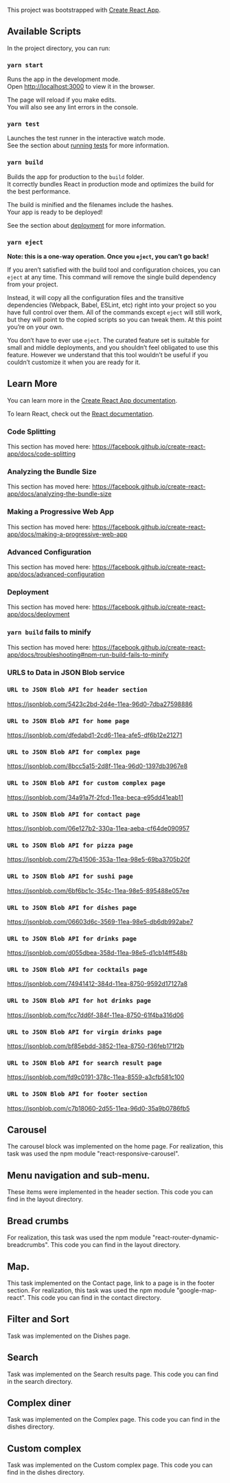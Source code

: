This project was bootstrapped with [Create React App](https://github.com/facebook/create-react-app).

## Available Scripts

In the project directory, you can run:

### `yarn start`

Runs the app in the development mode.<br />
Open [http://localhost:3000](http://localhost:3000) to view it in the browser.

The page will reload if you make edits.<br />
You will also see any lint errors in the console.

### `yarn test`

Launches the test runner in the interactive watch mode.<br />
See the section about [running tests](https://facebook.github.io/create-react-app/docs/running-tests) for more information.

### `yarn build`

Builds the app for production to the `build` folder.<br />
It correctly bundles React in production mode and optimizes the build for the best performance.

The build is minified and the filenames include the hashes.<br />
Your app is ready to be deployed!

See the section about [deployment](https://facebook.github.io/create-react-app/docs/deployment) for more information.

### `yarn eject`

**Note: this is a one-way operation. Once you `eject`, you can’t go back!**

If you aren’t satisfied with the build tool and configuration choices, you can `eject` at any time. This command will remove the single build dependency from your project.

Instead, it will copy all the configuration files and the transitive dependencies (Webpack, Babel, ESLint, etc) right into your project so you have full control over them. All of the commands except `eject` will still work, but they will point to the copied scripts so you can tweak them. At this point you’re on your own.

You don’t have to ever use `eject`. The curated feature set is suitable for small and middle deployments, and you shouldn’t feel obligated to use this feature. However we understand that this tool wouldn’t be useful if you couldn’t customize it when you are ready for it.

## Learn More

You can learn more in the [Create React App documentation](https://facebook.github.io/create-react-app/docs/getting-started).

To learn React, check out the [React documentation](https://reactjs.org/).

### Code Splitting

This section has moved here: https://facebook.github.io/create-react-app/docs/code-splitting

### Analyzing the Bundle Size

This section has moved here: https://facebook.github.io/create-react-app/docs/analyzing-the-bundle-size

### Making a Progressive Web App

This section has moved here: https://facebook.github.io/create-react-app/docs/making-a-progressive-web-app

### Advanced Configuration

This section has moved here: https://facebook.github.io/create-react-app/docs/advanced-configuration

### Deployment

This section has moved here: https://facebook.github.io/create-react-app/docs/deployment

### `yarn build` fails to minify

This section has moved here: https://facebook.github.io/create-react-app/docs/troubleshooting#npm-run-build-fails-to-minify
### URLS to Data in JSON Blob service

### `URL to JSON Blob API for header section`
https://jsonblob.com/5423c2bd-2d4e-11ea-96d0-7dba27598886

### `URL to JSON Blob API for home page`
https://jsonblob.com/dfedabd1-2cd6-11ea-afe5-df6b12e21271

### `URL to JSON Blob API for complex page`
https://jsonblob.com/8bcc5a15-2d8f-11ea-96d0-1397db3967e8

### `URL to JSON Blob API for custom complex page`
https://jsonblob.com/34a91a7f-2fcd-11ea-beca-e95dd41eab11

### `URL to JSON Blob API for contact page`
https://jsonblob.com/06e127b2-330a-11ea-aeba-cf64de090957

### `URL to JSON Blob API for pizza page`
https://jsonblob.com/27b41506-353a-11ea-98e5-69ba3705b20f

### `URL to JSON Blob API for sushi page`
https://jsonblob.com/6bf6bc1c-354c-11ea-98e5-895488e057ee

### `URL to JSON Blob API for dishes page`
https://jsonblob.com/06603d6c-3569-11ea-98e5-db6db992abe7

### `URL to JSON Blob API for drinks page`
https://jsonblob.com/d055dbea-358d-11ea-98e5-d1cb14ff548b

### `URL to JSON Blob API for cocktails page`
https://jsonblob.com/74941412-384d-11ea-8750-9592d17127a8

### `URL to JSON Blob API for hot drinks page`
https://jsonblob.com/fcc7dd6f-384f-11ea-8750-61f4ba316d06

### `URL to JSON Blob API for virgin drinks page`
https://jsonblob.com/bf85ebdd-3852-11ea-8750-f36feb171f2b

### `URL to JSON Blob API for search result page`
https://jsonblob.com/fd9c0191-378c-11ea-8559-a3cfb581c100

### `URL to JSON Blob API for footer section`
https://jsonblob.com/c7b18060-2d55-11ea-96d0-35a9b0786fb5

## Carousel
The carousel block was implemented on the home page.
For realization, this task was used the npm module "react-responsive-carousel".
 
## Menu navigation and sub-menu.
These items were implemented in the header section.
This code you can find in the layout directory.

## Bread crumbs
For realization, this task was used the npm module "react-router-dynamic-breadcrumbs".
This code you can find in the layout directory.

## Map.
This task implemented on the Contact page, link to a page is in the footer section.
For realization, this task was used the npm module "google-map-react".
This code you can find in the contact directory.

## Filter and Sort
Task was implemented on the Dishes page.

## Search
Task was implemented on the Search results page.
This code you can find in the search directory.

## Complex diner
Task was implemented on the Complex page.
This code you can find in the dishes directory.

## Custom complex
Task was implemented on the Custom complex page.
This code you can find in the dishes directory.

